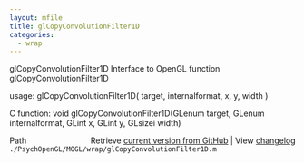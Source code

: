 ```yaml
---
layout: mfile
title: glCopyConvolutionFilter1D
categories:
  - wrap
---
```


glCopyConvolutionFilter1D  Interface to OpenGL function glCopyConvolutionFilter1D

usage:  glCopyConvolutionFilter1D\( target, internalformat, x, y, width \)

C function:  void glCopyConvolutionFilter1D\(GLenum target, GLenum internalformat, GLint x, GLint y, GLsizei width\)


<div class="code_header" style="text-align:right;">
  <span style="float:left;">Path&nbsp;&nbsp;</span> <span class="counter">Retrieve <a href=
  "https://raw.github.com/Psychtoolbox-3/Psychtoolbox-3/beta/./PsychOpenGL/MOGL/wrap/glCopyConvolutionFilter1D.m">current version from GitHub</a> | View <a href=
  "https://github.com/Psychtoolbox-3/Psychtoolbox-3/commits/beta/./PsychOpenGL/MOGL/wrap/glCopyConvolutionFilter1D.m">changelog</a></span>
</div>
<div class="code">
  <code>./PsychOpenGL/MOGL/wrap/glCopyConvolutionFilter1D.m</code>
</div>
